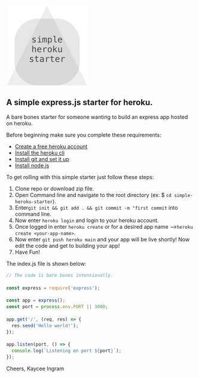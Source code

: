 ![Logo](/assets/logo.png)

## A simple express.js starter for heroku.

A bare bones starter for someone wanting to build an express app hosted on heroku.

Before beginning make sure you complete these requirements:
- [Create a free heroku account](https://signup.heroku.com)
- [Install the heroku cli](https://devcenter.heroku.com/articles/heroku-cli)
- [Install git and set it up](https://git-scm.com/downloads)
- [Install node.js](https://nodejs.org)

To get rolling with this simple starter just follow these steps:
1. Clone repo or download zip file.
2. Open Command line and navigate to the root directory (ex: $ ```cd simple-heroku-starter```).
3. Enter```git init && git add . && git commit -m "first commit``` into command line.
4. Now enter ```heroku login``` and login to your heroku account.
5. Once logged in enter ```heroku create``` or for a desired app name -->```heroku create <your-app-name>```.
6. Now enter ```git push heroku main``` and your app will be live shortly! Now edit the code and get to building your app!
7. Have Fun!

The index.js file is shown below:

```js
// The code is bare bones intentionally.

const express = require('express');

const app = express();
const port = process.env.PORT || 3000;

app.get('/', (req, res) => {
  res.send('Hello world!');
});

app.listen(port, () => {
  console.log(`Listening on port ${port}`);
});
```

Cheers, Kaycee Ingram